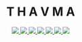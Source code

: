 <h1 align='center'>T  H  A  V  M  A</h1>
<p align='center'>
  <a aria-label='Release version' href='https://github.com/thavmaclub/thavma/releases'>
    <img src='https://img.shields.io/github/v/release/thavmaclub/thavma?style=flat-square&labelColor=000000'>
  </a>
  <a aria-label='Website status' href='https://thavma.club'>
    <img src='https://img.shields.io/website?down_color=lightgrey&down_message=down&up_color=brightgreen&up_message=up&url=https%3A%2F%2Fthavma.club&style=flat-square&labelColor=000000'>
  </a>
  <a aria-label='Build status' href='https://github.com/thavmaclub/thavma/actions'>
    <img src='https://img.shields.io/github/workflow/status/thavmaclub/thavma/Build?style=flat-square&labelColor=000000'>
  </a>
  <a aria-label='Maintainability' href='https://codeclimate.com/github/thavmaclub/thavma'>
    <img src='https://img.shields.io/codeclimate/maintainability/thavmaclub/thavma?style=flat-square&labelColor=000000'>
  </a>
  <a aria-label='Integration tests' href='https://dashboard.cypress.io/projects/936nmz/runs'>
    <img src='https://img.shields.io/endpoint?url=https://dashboard.cypress.io/badge/simple/936nmz&style=flat-square&labelColor=000000'>
  </a>
  <a aria-label='Coverage status' href='https://codecov.io/gh/thavmaclub/thavma'>
    <img src='https://img.shields.io/codecov/c/gh/thavmaclub/thavma?style=flat-square&labelColor=000000'>
  </a>
  <a aria-label='Dependencies' href='https://libraries.io/github/thavmaclub/thavma'>
    <img src='https://img.shields.io/librariesio/github/thavmaclub/thavma?style=flat-square&labelColor=000000'>
  </a>
</p>
